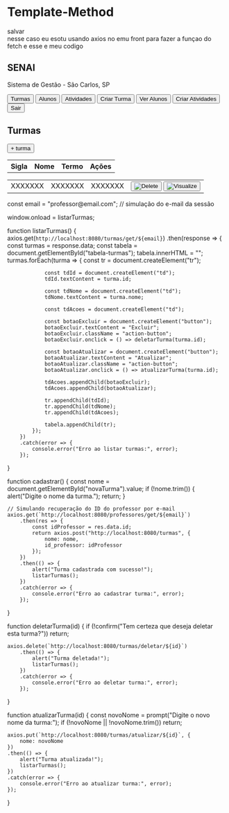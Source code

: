 # Template-Method
salvar  
nesse caso eu esotu usando axios no emu front para fazer a funçao do fetch  e  esse e meu codigo <!DOCTYPE html>
<html lang="pt-BR">
<head>
    <meta charset="UTF-8">
    <meta name="viewport" content="width=device-width, initial-scale=1.0">
    <title>SENAI - Turmas</title>
    <script src="../JS/ScriptTurma.js"></script>
    <script src="https://cdn.jsdelivr.net/npm/axios/dist/axios.min.js"></script>
    <link rel="stylesheet" href="../CSS/style.css">
</head>
<body>
    <div class="container">
        <aside class="sidebar">
            <div class="logo">
                <h1>SENAI</h1>
                <p>Sistema de Gestão - São Carlos, SP</p>
            </div>
            <nav class="nav-top">
                <button class="nav-button active">Turmas</button>
                <button class="nav-button">Alunos</button>
                <button class="nav-button">Atividades</button>
                <button onclick="window.location.href='criar_turma.html'">Criar Turma</button>
                <button onclick="window.location.href='alunos.html'">Ver Alunos</button>
                <button onclick="window.location.href='criar_atividades.html'">Criar Atividades</button>
            </nav>
            <div class="nav-bottom">
                <button class="nav-button">Sair</button>
            </div>
        </aside>
        <main class="main-content">
            <h2>Turmas</h2>
            <button class="add-button">+ turma</button>
            <table class="header-table">
                <tr>
                    <th>Sigla</th>
                    <th>Nome</th>
                    <th>Termo</th>
                    <th>Ações</th>
                </tr>
            </table>
            <table class="data-table">
                <tbody>
                    <tr>
                        <td>XXXXXXX</td>
                        <td>XXXXXXX</td>
                        <td>XXXXXXX</td>
                        <td>
                            <button class="action-button delete"><img src="../Recursos/delete.png" alt="Delete"></button>
                            <button class="action-button visualize"><img src="../Recursos/visualize.png" alt="Visualize"></button>
                        </td>
                    </tr>
                </tbody>
            </table>
        </main>
    </div>
</body>
</html>const email = "professor@email.com"; // simulação do e-mail da sessão

window.onload = listarTurmas;

function listarTurmas() {
    axios.get(`http://localhost:8080/turmas/get/${email}`)
        .then(response => {
            const turmas = response.data;
            const tabela = document.getElementById("tabela-turmas");
            tabela.innerHTML = "";
            turmas.forEach(turma => {
                const tr = document.createElement("tr");

                const tdId = document.createElement("td");
                tdId.textContent = turma.id;

                const tdNome = document.createElement("td");
                tdNome.textContent = turma.nome;

                const tdAcoes = document.createElement("td");

                const botaoExcluir = document.createElement("button");
                botaoExcluir.textContent = "Excluir";
                botaoExcluir.className = "action-button";
                botaoExcluir.onclick = () => deletarTurma(turma.id);

                const botaoAtualizar = document.createElement("button");
                botaoAtualizar.textContent = "Atualizar";
                botaoAtualizar.className = "action-button";
                botaoAtualizar.onclick = () => atualizarTurma(turma.id);

                tdAcoes.appendChild(botaoExcluir);
                tdAcoes.appendChild(botaoAtualizar);

                tr.appendChild(tdId);
                tr.appendChild(tdNome);
                tr.appendChild(tdAcoes);

                tabela.appendChild(tr);
            });
        })
        .catch(error => {
            console.error("Erro ao listar turmas:", error);
        });
}

function cadastrar() {
    const nome = document.getElementById("novaTurma").value;
    if (!nome.trim()) {
        alert("Digite o nome da turma.");
        return;
    }

    // Simulando recuperação do ID do professor por e-mail
    axios.get(`http://localhost:8080/professores/get/${email}`)
        .then(res => {
            const idProfessor = res.data.id;
            return axios.post("http://localhost:8080/turmas", {
                nome: nome,
                id_professor: idProfessor
            });
        })
        .then(() => {
            alert("Turma cadastrada com sucesso!");
            listarTurmas();
        })
        .catch(error => {
            console.error("Erro ao cadastrar turma:", error);
        });
}

function deletarTurma(id) {
    if (!confirm("Tem certeza que deseja deletar esta turma?")) return;

    axios.delete(`http://localhost:8080/turmas/deletar/${id}`)
        .then(() => {
            alert("Turma deletada!");
            listarTurmas();
        })
        .catch(error => {
            console.error("Erro ao deletar turma:", error);
        });
}

function atualizarTurma(id) {
    const novoNome = prompt("Digite o novo nome da turma:");
    if (!novoNome || !novoNome.trim()) return;

    axios.put(`http://localhost:8080/turmas/atualizar/${id}`, {
        nome: novoNome
    })
    .then(() => {
        alert("Turma atualizada!");
        listarTurmas();
    })
    .catch(error => {
        console.error("Erro ao atualizar turma:", error);
    });
}
